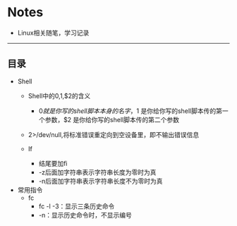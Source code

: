 # Notes
- Linux相关随笔，学习记录
-------------
目录
-------------
* Shell
  - Shell中的$0,$1,$2的含义
      - $0 就是你写的shell脚本本身的名字，$1 是你给你写的shell脚本传的第一个参数，$2 是你给你写的shell脚本传的第二个参数
  - 2>/dev/null,将标准错误重定向到空设备里，即不输出错误信息
  
  - If
      - 结尾要加fi
      - -z后面加字符串表示字符串长度为零时为真
      - -n后面加字符串表示字符串长度不为零时为真
* 常用指令
  - fc
      - fc -l -3：显示三条历史命令
      - -n：显示历史命令时，不显示编号
      
